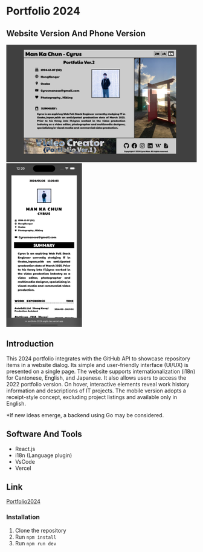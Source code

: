 # Portfolio 2024

## Website Version And Phone Version
<img width="700" alt="SCR-20230502-nedr" src="https://github.com/cyrusmanosa/Portfolio-2024/blob/255f9a8d00231550a6b5de6bf892cda6bcfb7fe9/src/assets/WebVersion.png"><img width="199.5" alt="SCR-20230502-nedr" src="https://github.com/cyrusmanosa/Portfolio-2024/blob/255f9a8d00231550a6b5de6bf892cda6bcfb7fe9/src/assets/PhoneVersion.png">

## Introduction
This 2024 portfolio integrates with the GitHub API to showcase repository items in a website dialog. Its simple and user-friendly interface (UI/UX) is presented on a single page.
The website supports internationalization (i18n) for Cantonese, English, and Japanese. It also allows users to access the 2022 portfolio version. On hover, interactive elements reveal work history information and descriptions of IT projects.
The mobile version adopts a receipt-style concept, excluding project listings and available only in English. 

*If new ideas emerge, a backend using Go may be considered.

## Software And Tools
- React.js
- i18n (Language plugin)
- VsCode
- Vercel

## Link
[Portfolio2024](https://portfolio-2024-eight-tau.vercel.app/)

### Installation

1. Clone the repository
2. Run `npm install`
3. Run `npm run dev`

